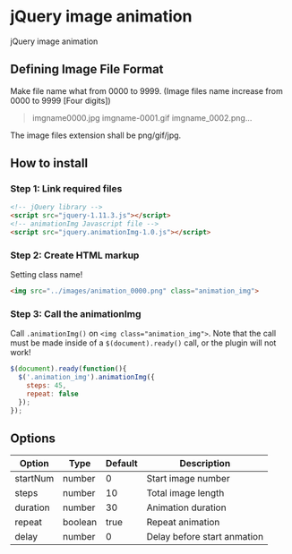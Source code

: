 # jQuery image animation

jQuery image animation

## Defining Image File Format

Make file name what from 0000 to 9999. (Image files name increase from 0000 to 9999 [Four digits])
> imgname0000.jpg  imgname-0001.gif  imgname_0002.png...

The image files extension shall be png/gif/jpg.


## How to install

### Step 1: Link required files

```html
<!-- jQuery library -->
<script src="jquery-1.11.3.js"></script>
<!-- animationImg Javascript file -->
<script src="jquery.animationImg-1.0.js"></script>
```

### Step 2: Create HTML markup

Setting class name!

```html
<img src="../images/animation_0000.png" class="animation_img">
```

### Step 3: Call the animationImg

Call `.animationImg()` on `<img class="animation_img">`. Note that the call must be made inside of a `$(document).ready()` call, or the plugin will not work!

```javascript
$(document).ready(function(){
  $('.animation_img').animationImg({
    steps: 45,
    repeat: false
  });
});
```

## Options

|Option   |Type     |Default  |Description                  |
|---------|---------|---------|-----------------------------|
|startNum |number   |0        |Start image number           |
|steps    |number   |10       |Total image length           |
|duration |number   |30       |Animation duration           |
|repeat   |boolean  |true     |Repeat animation             |
|delay    |number   |0        |Delay before start anmation  |
